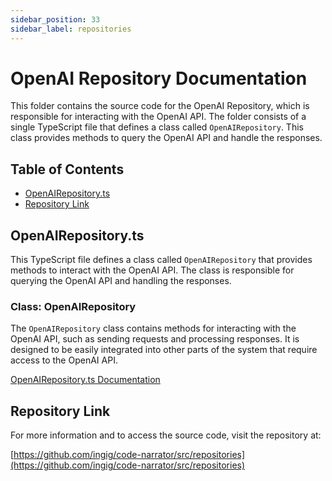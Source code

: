 ```yaml
---
sidebar_position: 33
sidebar_label: repositories
---
```


# OpenAI Repository Documentation

This folder contains the source code for the OpenAI Repository, which is responsible for interacting with the OpenAI API. The folder consists of a single TypeScript file that defines a class called `OpenAIRepository`. This class provides methods to query the OpenAI API and handle the responses.

## Table of Contents

- [OpenAIRepository.ts](#openairepositoryts)
- [Repository Link](#repository-link)

## OpenAIRepository.ts

This TypeScript file defines a class called `OpenAIRepository` that provides methods to interact with the OpenAI API. The class is responsible for querying the OpenAI API and handling the responses.

### Class: OpenAIRepository

The `OpenAIRepository` class contains methods for interacting with the OpenAI API, such as sending requests and processing responses. It is designed to be easily integrated into other parts of the system that require access to the OpenAI API.

[OpenAIRepository.ts Documentation](OpenAIRepository.ts)

## Repository Link

For more information and to access the source code, visit the repository at:

[https://github.com/ingig/code-narrator/src/repositories](https://github.com/ingig/code-narrator/src/repositories)